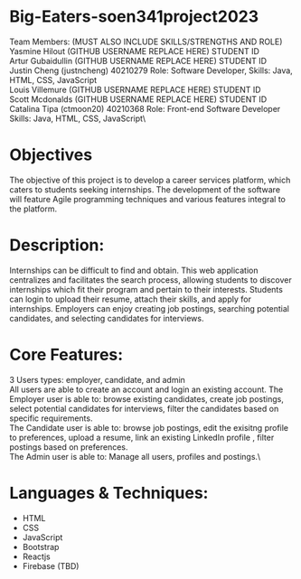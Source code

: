 # Big-Eaters-soen341project2023

Team Members: (MUST ALSO INCLUDE SKILLS/STRENGTHS AND ROLE)\
Yasmine Hilout (GITHUB USERNAME REPLACE HERE) STUDENT ID\
Artur Gubaidullin (GITHUB USERNAME REPLACE HERE) STUDENT ID\
Justin Cheng (justncheng) 40210279 Role: Software Developer, Skills: Java, HTML, CSS, JavaScript\
Louis Villemure (GITHUB USERNAME REPLACE HERE) STUDENT ID\
Scott Mcdonalds (GITHUB USERNAME REPLACE HERE) STUDENT ID\
Catalina Tipa (ctmoon20) 40210368 Role: Front-end Software Developer Skills: Java, HTML, CSS, JavaScript\

# Objectives

The objective of this project is to develop a career services platform, which caters to students seeking internships. The development of the software will feature Agile programming techniques and various features integral to the platform.

# Description:

Internships can be difficult to find and obtain. This web application centralizes and facilitates the search process, allowing students to discover internships which fit their program and pertain to their interests. Students can login to upload their resume, attach their skills, and apply for internships. Employers can enjoy creating job postings, searching potential candidates, and selecting candidates for interviews.

# Core Features:

3 Users types: employer, candidate, and admin\
All users are able to create an account and login an existing account.
The Employer user is able to: browse existing candidates, create job postings, select potential candidates for interviews, filter the candidates based on specific requirements.\
The Candidate user is able to: browse job postings, edit the exisitng profile to preferences, upload a resume, link an existing LinkedIn profile , filter postings based on preferences.\
The Admin user is able to: Manage all users, profiles and postings.\

# Languages & Techniques:
- HTML
- CSS
- JavaScript
- Bootstrap
- Reactjs
- Firebase (TBD)
